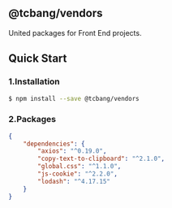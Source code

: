 ## @tcbang/vendors

United packages for Front End projects.

## Quick Start

### 1.Installation

```bash
$ npm install --save @tcbang/vendors
```

### 2.Packages

```json
{
    "dependencies": {
        "axios": "^0.19.0",
        "copy-text-to-clipboard": "^2.1.0",
        "global.css": "^1.1.0",
        "js-cookie": "^2.2.0",
        "lodash": "^4.17.15"
    }
}
```
